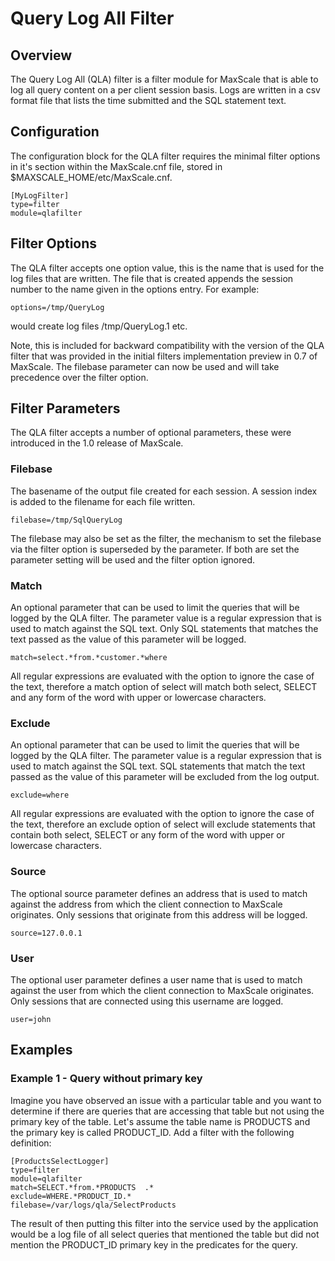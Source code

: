 # Query Log All Filter

## Overview

The  Query Log All (QLA)  filter  is  a  filter  module  for  MaxScale  that  is  able  to  log  all  query  content  on  a  per  client session  basis.  Logs  are  written  in  a  csv  format  file  that  lists  the  time  submitted  and  the  SQL statement  text.

## Configuration

The  configuration  block  for  the  QLA  filter  requires  the  minimal  filter  options  in  it's  section  within  the  MaxScale.cnf  file,  stored  in  $MAXSCALE_HOME/etc/MaxScale.cnf.  
  
	[MyLogFilter]  
	type=filter  
	module=qlafilter  
  
## Filter Options

The  QLA  filter  accepts  one  option  value,  this  is  the  name  that  is  used  for  the  log  files  that  are written.  The  file  that  is  created  appends  the  session  number  to  the  name  given  in  the  options entry.  For example:

	options=/tmp/QueryLog  

would  create  log  files  /tmp/QueryLog.1  etc.  
  
Note,  this  is  included  for  backward  compatibility  with  the  version  of  the  QLA  filter  that  was provided  in  the  initial  filters  implementation  preview  in  0.7  of  MaxScale.  The  filebase  parameter  can  now  be  used  and  will  take  precedence  over  the  filter  option.  

## Filter Parameters 

The  QLA  filter  accepts  a  number  of  optional  parameters,  these  were  introduced  in  the  1.0  release  of  MaxScale. 
 
### Filebase

The  basename  of  the  output  file  created  for  each  session.  A  session  index  is  added  to  the  filename  for  each  file  written.  
  
	filebase=/tmp/SqlQueryLog  
  
The  filebase  may  also  be  set  as  the  filter,  the  mechanism  to  set  the  filebase  via  the  filter  option  is  superseded  by  the  parameter.  If  both  are  set  the  parameter  setting  will  be  used  and  the  filter  option  ignored.  

### Match

An  optional  parameter  that  can  be  used  to  limit  the  queries  that  will  be  logged  by  the  QLA  filter.  The  parameter  value  is  a  regular  expression  that  is  used  to  match  against  the  SQL  text.  Only  SQL  statements  that  matches  the  text  passed  as  the  value  of  this  parameter  will  be  logged.  
  
	match=select.*from.*customer.*where  
  
All  regular  expressions  are  evaluated  with  the  option  to  ignore  the  case  of  the  text,  therefore  a  match  option  of  select  will  match  both  select,  SELECT  and  any  form  of  the  word  with  upper  or  lowercase  characters.
 
### Exclude

An  optional  parameter  that  can  be  used  to  limit  the  queries  that  will  be  logged  by  the  QLA  filter.  The  parameter  value  is  a  regular  expression  that  is  used  to  match  against  the  SQL  text.  SQL  statements  that  match  the  text  passed  as  the  value  of  this  parameter  will  be  excluded  from  the  log  output.  
  
	exclude=where  
  
All  regular  expressions  are  evaluated  with  the  option  to  ignore  the  case  of  the  text,  therefore  an  exclude  option  of  select  will  exclude  statements  that  contain  both  select,  SELECT  or  any  form  of  the  word  with  upper  or  lowercase  characters.  

### Source

The  optional  source  parameter  defines  an  address  that  is  used  to  match  against  the  address  from  which  the  client  connection  to  MaxScale  originates.  Only  sessions  that  originate  from  this  address  will  be  logged.  
  
	source=127.0.0.1  

### User

The  optional  user  parameter  defines  a  user  name  that  is  used  to  match  against  the  user  from  which  the  client  connection  to  MaxScale  originates.  Only  sessions  that  are  connected  using  this  username  are  logged.  
  
	user=john  
  
## Examples

### Example 1 - Query without primary key

Imagine  you  have  observed  an  issue  with  a  particular  table  and  you  want  to  determine  if  there  are  queries  that  are  accessing  that  table  but  not  using  the  primary  key  of  the  table.  Let's  assume  the  table  name  is  PRODUCTS  and  the  primary  key  is  called  PRODUCT_ID.    Add  a  filter  with  the  following  definition: 
  
	[ProductsSelectLogger]  
	type=filter  
	module=qlafilter  
	match=SELECT.*from.*PRODUCTS  .*  
	exclude=WHERE.*PRODUCT_ID.*  
	filebase=/var/logs/qla/SelectProducts  
  
The  result  of  then  putting  this  filter  into  the  service  used  by  the  application  would  be  a  log  file  of  all  select  queries  that  mentioned  the  table  but  did  not  mention  the  PRODUCT_ID  primary  key  in  the  predicates  for  the  query.  
  